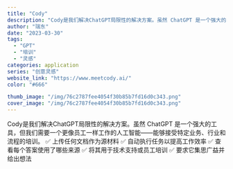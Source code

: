 ```yaml
---
title: "Cody"
description: "Cody是我们解决ChatGPT局限性的解决方案。虽然 ChatGPT 是一个强大的工具，但我们需要一个更像员工一样工作"
author: "瑞东"
date: "2023-03-30"
tags:
  - "GPT"
  - "培训"
  - "灵感"
categories: application
series: "创意灵感"
website_link: "https://www.meetcody.ai/"
color: "#666"

thumb_image: "/img/76c2787fee4054f30b85b7fd16d0c343.png"
cover_image: "/img/76c2787fee4054f30b85b7fd16d0c343.png"
---
```


Cody是我们解决ChatGPT局限性的解决方案。虽然 ChatGPT 是一个强大的工具，但我们需要一个更像员工一样工作的人工智能——能够接受特定业务、行业和流程的培训。 ✅ 上传任何文档作为源材料 ✅ 自动执行任务以提高工作效率 ✅ 查看每个答案使用了哪些来源 ✅ 将其用于技术支持或员工培训 ✅ 要求它集思广益并给出想法